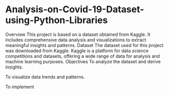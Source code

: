 # Analysis-on-Covid-19-Dataset-using-Python-Libraries
Overview
This project is based on a dataset obtained from Kaggle. It includes comprehensive data analysis and visualizations to extract meaningful insights and patterns.
Dataset
The dataset used for this project was downloaded from Kaggle. Kaggle is a platform for data science competitions and datasets, offering a wide range of data for analysis and machine learning purposes.
Objectives
To analyze the dataset and derive insights.

To visualize data trends and patterns.

To implement
